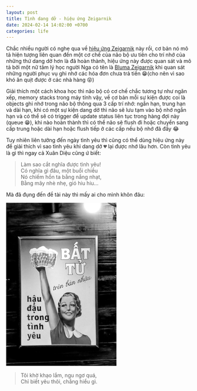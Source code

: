 ```yaml
---
layout: post
title: Tình dang dở - hiệu ứng Zeigarnik 
date: 2024-02-14 14:02:00 +0700
categories: life
---
```


Chắc nhiều người có nghe qua về [hiệu ứng Zeigarnik](https://vietcetera.com/vn/hieu-ung-zeigarnik-noi-am-anh-ve-nhung-viec-chua-hoan-thanh) này rồi, cơ bản nó mô tả hiện tượng liên quan đến một cơ chế của não bộ ưu tiên cho trí nhớ của những thứ dang dở hơn là đã hoàn thành, hiệu ứng này được quan sát và mô tả bởi một nữ tâm lý học người Nga có tên là [Bluma Zeigarnik](https://en.wikipedia.org/wiki/Bluma_Zeigarnik) khi quan sát những người phục vụ ghi nhớ các hóa đơn chưa trả tiền 😁(cho nên vì sao khó ăn quịt được ở các nhà hàng 😝)

Giải thích một cách khoa học thì não bộ có cơ chế chắc tương tự như ngăn xếp, memory stacks trong máy tính vậy, về cơ bản mỗi sự kiện được coi là objects ghi nhớ trong não bộ thông qua 3 cấp trí nhớ: ngắn hạn, trung hạn và dài hạn, khi có một sự kiện dang dở thì não sẽ lưu tạm vào bộ nhớ ngắn hạn và có thể sẽ có trigger để update status liên tục trong hàng đợi này (queue 😁), khi nào hoàn thành thì có thể não sẽ flush đi hoặc chuyển sang cấp trung hoặc dài hạn hoặc flush tiếp ở các cấp nếu bộ nhớ đã đầy 😂

Tuy nhiên liên tưởng đến ngày tình yêu thì cũng có thể dùng hiệu ứng này để giải thích vì sao tình yêu khi dang dở 💔 lại được nhớ lâu hơn. Còn tình yêu là gì thì ngay cả Xuân Diệu cũng ứ biết:   
>Làm sao cắt nghĩa được tình yêu!  
>Có nghĩa gì đâu, một buổi chiều  
>Nó chiếm hồn ta bằng nắng nhạt,  
>Bằng mây nhè nhẹ, gió hiu hiu...

Mà đã đụng đến đề tài này thì mấy ai cho mình khôn đâu:

<img src="https://raw.githubusercontent.com/vdchuyen/chuyen-vn/master/img/love-zg.jpg" width="300"/>

>Tôi khờ khạo lắm, ngu ngơ quá,  
>Chỉ biết yêu thôi, chẳng hiểu gì.
